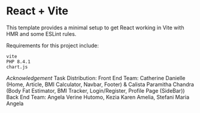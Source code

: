 # React + Vite

This template provides a minimal setup to get React working in Vite with HMR and some ESLint rules.

Requirements for this project include:
```
vite
PHP 8.4.1
chart.js
```
*Acknowledgement*
Task Distribution:
Front End Team: Catherine Danielle (Home, Article, BMI Calculator, Navbar, Footer) & Calista Paramitha Chandra (Body Fat Estimator, BMI Tracker, Login/Register, Profile Page (SideBar))
Back End Team: Angela Verine Hutomo, Kezia Karen Amelia, Stefani Maria Angela

